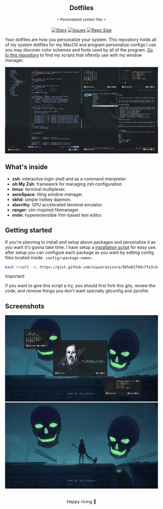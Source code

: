 <p align="center">
  <h2 align="center">Dotfiles</h2>
  <p align="center"><sup>⚡ Personalized system files ⚡</sup></p>
</p>

<p align="center">
	<a href="https://github.com/nipunravisara/dotfiles/stargazers">
		<img alt="Stars" src="https://img.shields.io/github/stars/nipunravisara/dotfiles?style=for-the-badge&logo=starship&color=C9CBFF&logoColor=D9E0EE&labelColor=302D41"></a>
	<a href="https://github.com/nipunravisara/dotfiles/issues">
		<img alt="Issues" src="https://img.shields.io/github/issues/nipunravisara/dotfiles?style=for-the-badge&logo=bilibili&color=F5E0DC&logoColor=D9E0EE&labelColor=302D41"></a>
	<a href="https://github.com/nipunravisara/dotfiles">
		<img alt="Repo Size" src="https://img.shields.io/github/repo-size/nipunravisara/dotfiles?color=%23DDB6F2&label=SIZE&logo=codesandbox&style=for-the-badge&logoColor=D9E0EE&labelColor=302D41"/></a>
</p>

Your dotfiles are how you personalize your system. This repository holds all of my system dotfiles for my MacOS and program personalize configs I use. you may discover color schemes and fonts used by all of the program. [Go to this repository](https://github.com/nipunravisara/scripts) to find my scripts that oftently use with my window manager.

![yabai-macos-setup](https://raw.githubusercontent.com/nipunravisara/dotfiles/main/.local/screenshots/ss0.png)

## What's inside

- **zsh**: interactive login shell and as a command interpreter.
- **oh My Zsh**: framework for managing zsh configuration
- **tmux**: terminal multiplexer.
- **aeroSpace**: tiling window manager.
- **skhd**: simple hotkey daemon.
- **alacritty**: GPU accelerated terminal emulator.
- **ranger**: vim-inspired filemanager.
- **nvim**: hyperextensible Vim-based text editor.

## Getting started

If you're planning to install and setup above packages and personalize it as you want it's gonna take time. I have setup a [installation script](https://gist.github.com/nipunravisara/985a01f9dc7fe3c5d780e99c4592d7dd) for easy use. after setup you can configure each package as you want by editing config files located inside `.config/<package-name>`.

```sh
bash <(curl -sL https://gist.github.com/nipunravisara/985a01f9dc7fe3c5d780e99c4592d7dd/raw/setup.sh)
```

> [!IMPORTANT]  
> if you want to give this script a try, you should first fork this gits, review the code, and remove things you don’t want specially gitconfig and zprofile.

## Screenshots

![yabai-macos-setup](https://raw.githubusercontent.com/nipunravisara/dotfiles/main/.local/screenshots/ss1.png)
![yabai-macos-setup](https://raw.githubusercontent.com/nipunravisara/dotfiles/main/.local/screenshots/ss2.png)
<br/>
<br/>

<div align="center">
Happy ricing 🤘
</div>
